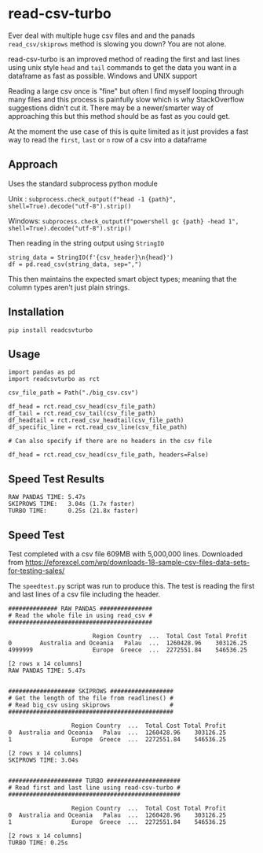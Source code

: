 # read-csv-turbo
Ever deal with multiple huge csv files and and the panads `read_csv/skiprows` method is slowing you down? You are not alone.

read-csv-turbo is an improved method of reading the first and last lines using unix style `head` and `tail` commands to get the data you want in a dataframe as fast as possible.
Windows and UNIX support

Reading a large csv once is "fine" but often I find myself looping through many files and this process is painfully slow which is why StackOverflow suggestions didn't cut it. There may be a newer/smarter way of approaching this but this method should be as fast as you could get.

At the moment the use case of this is quite limited as it just provides a fast way to read the `first`, `last` or `n` row of a csv into a dataframe

## Approach
Uses the standard subprocess python module

Unix : `subprocess.check_output(f"head -1 {path}", shell=True).decode("utf-8").strip()`

Windows: `subprocess.check_output(f"powershell gc {path} -head 1", shell=True).decode("utf-8").strip()`

Then reading in the string output using `StringIO`

```
string_data = StringIO(f'{csv_header}\n{head}')
df = pd.read_csv(string_data, sep=",")
```

This then maintains the expected smart object types; meaning that the column types aren't just plain strings.

## Installation
`pip install readcsvturbo`

## Usage
```
import pandas as pd
import readcsvturbo as rct

csv_file_path = Path("./big_csv.csv")

df_head = rct.read_csv_head(csv_file_path)
df_tail = rct.read_csv_tail(csv_file_path)
df_headtail = rct.read_csv_headtail(csv_file_path)
df_specific_line = rct.read_csv_line(csv_file_path)

# Can also specify if there are no headers in the csv file

df_head = rct.read_csv_head(csv_file_path, headers=False)
```

## Speed Test Results
```
RAW PANDAS TIME: 5.47s
SKIPROWS TIME:   3.04s (1.7x faster)
TURBO TIME:      0.25s (21.8x faster)
```

## Speed Test
Test completed with a csv file 609MB with 5,000,000 lines. Downloaded from https://eforexcel.com/wp/downloads-18-sample-csv-files-data-sets-for-testing-sales/ 

The `speedtest.py` script was run to produce this.
The test is reading the first and last lines of a csv file including the header.

```
############## RAW PANDAS ###############
# Read the whole file in using read_csv #
#########################################

                        Region Country  ...  Total Cost Total Profit
0        Australia and Oceania   Palau  ...  1260428.96    303126.25
4999999                 Europe  Greece  ...  2272551.84    546536.25

[2 rows x 14 columns]
RAW PANDAS TIME: 5.47s


################### SKIPROWS ##################
# Get the length of the file from readlines() #
# Read big_csv using skiprows                 #
###############################################

                  Region Country  ...  Total Cost Total Profit
0  Australia and Oceania   Palau  ...  1260428.96    303126.25
1                 Europe  Greece  ...  2272551.84    546536.25

[2 rows x 14 columns]
SKIPROWS TIME: 3.04s


##################### TURBO #####################
# Read first and last line using read-csv-turbo #
#################################################

                  Region Country  ...  Total Cost Total Profit
0  Australia and Oceania   Palau  ...  1260428.96    303126.25
1                 Europe  Greece  ...  2272551.84    546536.25

[2 rows x 14 columns]
TURBO TIME: 0.25s
```

